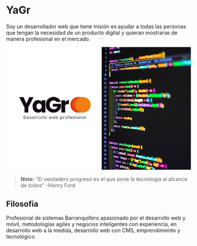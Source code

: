 # YaGr

Soy un  desarrollador web que tiene misión es ayudar a todas las personas que tengan la necesidad de un producto digital y quieran mostrarse de manera profesional en el mercado.

![](https://raw.githubusercontent.com/yjgarizabalo/yjgarizabalo.github.io/main/assets/img/hero-YaGr.jpg)

> **Note:** "El verdadero progreso es el que pone la tecnologia al alcance de todos" -Henry Ford

## Filosofia

Profesional de sistemas Barranquillero apasionado por el desarrollo web y móvil, metodologías agiles y negocios inteligentes con experiencia, en desarrollo web a la medida, desarrollo web con CMS, emprendimiento y tecnológico.